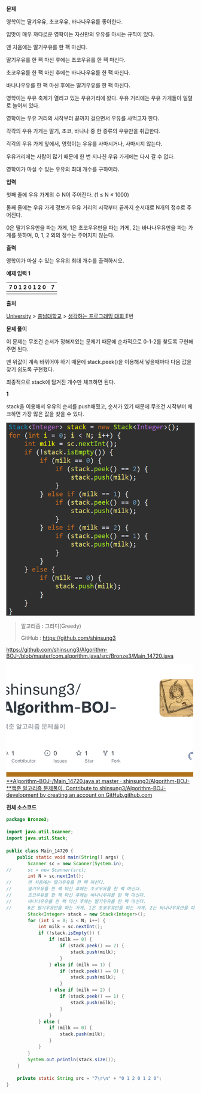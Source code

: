 **문제**

영학이는 딸기우유, 초코우유, 바나나우유를 좋아한다.

입맛이 매우 까다로운 영학이는 자신만의 우유를 마시는 규칙이 있다.

맨 처음에는 딸기우유를 한 팩 마신다.

딸기우유를 한 팩 마신 후에는 초코우유를 한 팩 마신다.

초코우유를 한 팩 마신 후에는 바나나우유를 한 팩 마신다.

바나나우유를 한 팩 마신 후에는 딸기우유를 한 팩 마신다. 

영학이는 우유 축제가 열리고 있는 우유거리에 왔다. 우유 거리에는 우유 가게들이 일렬로 늘어서 있다.

영학이는 우유 거리의 시작부터 끝까지 걸으면서 우유를 사먹고자 한다.

각각의 우유 가게는 딸기, 초코, 바나나 중 한 종류의 우유만을 취급한다.

각각의 우유 가게 앞에서, 영학이는 우유를 사마시거나, 사마시지 않는다.

우유거리에는 사람이 많기 때문에 한 번 지나친 우유 가게에는 다시 갈 수 없다.

영학이가 마실 수 있는 우유의 최대 개수를 구하여라.

**입력**

첫째 줄에 우유 가게의 수 N이 주어진다. (1 ≤ N ≤ 1000)

둘째 줄에는 우유 가게 정보가 우유 거리의 시작부터 끝까지 순서대로 N개의 정수로 주어진다.

0은 딸기우유만을 파는 가게, 1은 초코우유만을 파는 가게, 2는 바나나우유만을 파는 가게를 뜻하며, 0, 1, 2 외의 정수는 주어지지 않는다.

**출력**

영학이가 마실 수 있는 우유의 최대 개수를 출력하시오.

**예제 입력 1** 

| 7 0 1 2 0 1 2 0 | 7    |
| --------------- | ---- |
|                 |      |

**출처**

[University](https://www.acmicpc.net/category/5) > [충남대학교](https://www.acmicpc.net/category/402) > [생각하는 프로그래밍 대회 ](https://www.acmicpc.net/category/detail/1756) E번

**문제 풀이**

이 문제는 무조건 순서가 정해져있는 문제기 때문에 순차적으로 0-1-2를 찾도록 구현해주면 된다.

맨 위값이 계속 바뀌어야 하기 때문에 stack.peek()을 이용해서 넣을때마다 다음 값을 찾기 쉽도록 구현했다.

최종적으로 stack에 담겨진 개수만 체크하면 된다.



**1**

stack을 이용해서 우유의 순서를 push해줬고, 순서가 있기 때문에 무조건 시작부터 체크하면 가장 많은 값을 찾을 수 있다.

![img](md-images/image-16495907002061.png)

> 알고리즘 : 그리디(Greedy)
>
> GitHub : https://github.com/shinsung3

https://github.com/shinsung3/Algorithm-BOJ-/blob/master/com.algorithm.java/src/Bronze3/Main_14720.java

[![img](md-images/src=https%253A%252F%252Fopengraph.githubassets.com%252F727878e34b974d0bd2926377da3b276e91be00d5f30372b6aa4bf055e8a9045c%252Fshinsung3%252FAlgorithm-BOJ-&type=ff500_300)](https://github.com/shinsung3/Algorithm-BOJ-/blob/master/com.algorithm.java/src/Bronze3/Main_14720.java)[**Algorithm-BOJ-/Main_14720.java at master · shinsung3/Algorithm-BOJ-**백준 알고리즘 문제풀이. Contribute to shinsung3/Algorithm-BOJ- development by creating an account on GitHub.github.com](https://github.com/shinsung3/Algorithm-BOJ-/blob/master/com.algorithm.java/src/Bronze3/Main_14720.java)

**전체 소스코드** 

```java
package Bronze3;

import java.util.Scanner;
import java.util.Stack;

public class Main_14720 {
	public static void main(String[] args) {
		Scanner sc = new Scanner(System.in);
//		sc = new Scanner(src);
		int N = sc.nextInt();
//		맨 처음에는 딸기우유를 한 팩 마신다.
//		딸기우유를 한 팩 마신 후에는 초코우유를 한 팩 마신다.
//		초코우유를 한 팩 마신 후에는 바나나우유를 한 팩 마신다.
//		바나나우유를 한 팩 마신 후에는 딸기우유를 한 팩 마신다. 
//		0은 딸기우유만을 파는 가게, 1은 초코우유만을 파는 가게, 2는 바나나우유만을 파는 가게
		Stack<Integer> stack = new Stack<Integer>();
		for (int i = 0; i < N; i++) {
			int milk = sc.nextInt();
			if (!stack.isEmpty()) {
				if (milk == 0) {
					if (stack.peek() == 2) {
						stack.push(milk);
					}
				} else if (milk == 1) {
					if (stack.peek() == 0) {
						stack.push(milk);
					}
				} else if (milk == 2) {
					if (stack.peek() == 1) {
						stack.push(milk);
					}
				}
			} else {
				if (milk == 0) {
					stack.push(milk);
				}
			}
		}
		System.out.println(stack.size());
	}

	private static String src = "7\r\n" + "0 1 2 0 1 2 0";
}
```

